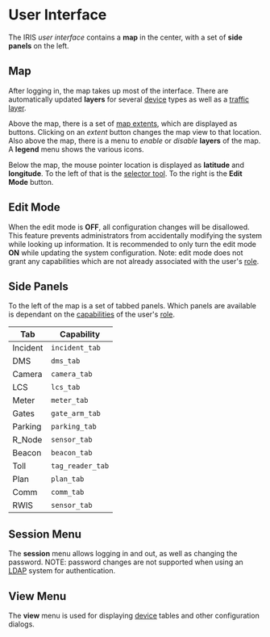 # User Interface

The IRIS _user interface_ contains a **map** in the center, with a set of **side
panels** on the left.

## Map

After logging in, the map takes up most of the interface.  There are
automatically updated **layers** for several [device] types as well as a
[traffic layer].

Above the map, there is a set of [map extents], which are displayed as buttons.
Clicking on an _extent_ button changes the map view to that location.  Also
above the map, there is a menu to _enable_ or _disable_ **layers** of the map.
A **legend** menu shows the various icons.

Below the map, the mouse pointer location is displayed as **latitude** and
**longitude**.  To the left of that is the [selector tool].  To the right is the
**Edit Mode** button.

## Edit Mode

When the edit mode is **OFF**, all configuration changes will be disallowed.
This feature prevents administrators from accidentally modifying the system
while looking up information.  It is recommended to only turn the edit mode
**ON** while updating the system configuration.  Note: edit mode does not grant
any capabilities which are not already associated with the user's [role].

## Side Panels

To the left of the map is a set of tabbed panels.  Which panels are available
is dependant on the [capabilities] of the user's [role].

Tab      | Capability
---------|---------------
Incident | `incident_tab`
DMS      | `dms_tab`
Camera   | `camera_tab`
LCS      | `lcs_tab`
Meter    | `meter_tab`
Gates    | `gate_arm_tab`
Parking  | `parking_tab`
R_Node   | `sensor_tab`
Beacon   | `beacon_tab`
Toll     | `tag_reader_tab`
Plan     | `plan_tab`
Comm     | `comm_tab`
RWIS     | `sensor_tab`

## Session Menu

The **session** menu allows logging in and out, as well as changing the
password.  NOTE: password changes are not supported when using an [LDAP] system
for authentication.

## View Menu

The **view** menu is used for displaying [device] tables and other configuration
dialogs.


[selector tool]: cameras.html#selector-tool
[capabilities]: user_roles.html#capabilities
[device]: controllers.html#devices
[LDAP]: installation.html#ldap
[map extents]: mapping.html#map-extents
[role]: user_roles.html
[traffic layer]: vehicle_detection.html#traffic-layer
